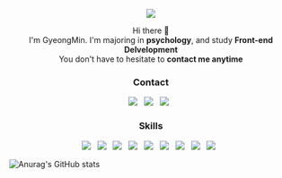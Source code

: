 <p align="center">
  <img src="https://item.kakaocdn.net/do/9b7b3f4b6511d6f1d5425ee7893b1f329f5287469802eca457586a25a096fd31"><br/>
<p>

<p align="center">
  Hi there 👋</br>
  I'm GyeongMin. I'm majoring in <b>psychology</b>, and study <b>Front-end Delvelopment</b></br>
  You don't have to hesitate to <b>contact me anytime</b>
</p>

<h3 align="center"><b>Contact</b></h3>
<p align="center">
  <a href="mailto:qeenking@daum.net" target="_blank"><img src="https://img.shields.io/badge/Daum-blue?style=flat-square&logo=D&logoColor=ffffff"/></a> &nbsp
  <a href="mailto:qeenking40@gmail.com" target="_blank"><img src="https://img.shields.io/badge/Gmail-EA4335?style=flat-square&logo=Gmail&logoColor=ffffff"/></a> &nbsp
  <a href="https://www.instagram.com/gym_0106/"><img src="https://img.shields.io/badge/instagram-E4405F?style=flat-square&logo=instagram&logoColor=white"/></a> &nbsp
<p>
  
<h3 align="center"><b>Skills</b></h3>
<p align="center">
  <img src="https://img.shields.io/badge/Python-3776AB?style=flat-square&logo=Python&logoColor=white"/> &nbsp 
  <img src="https://img.shields.io/badge/HTML5-E34F26?style=flat-square&logo=HTML5&logoColor=white"/> &nbsp
  <img src="https://img.shields.io/badge/CSS3-1572B6?style=flat-square&logo=CSS3&logoColor=white"/> &nbsp
  <img src="https://img.shields.io/badge/JavaScript-F7DF1E?style=flat-square&logo=JavaScript&logoColor=black"/> &nbsp
  <img src="https://img.shields.io/badge/TypeScript-007acc?style=flat-square&logo=TypeScript&logoColor=white"/> &nbsp
  <img src="https://img.shields.io/badge/Node.js-339933?style=flat-square&logo=Node.js&logoColor=white"/> &nbsp
  <img src="https://img.shields.io/badge/React-61DAFB?style=flat-square&logo=React&logoColor=black"/> &nbsp
  <img src="https://img.shields.io/badge/D3-F9A03C?style=flat-square&logo=D3.js&logoColor=white"/> &nbsp
  <img src="https://img.shields.io/badge/D3-276DC3?style=flat-square&logo=R&logoColor=white"/> &nbsp
<p>

 ![Anurag's GitHub stats](https://github-readme-stats.vercel.app/api?username=qeenking&show_icons=true&theme=radical)
